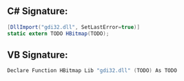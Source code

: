 
## C# Signature:
```cs
[DllImport("gdi32.dll", SetLastError=true)]
static extern TODO HBitmap(TODO);
```

## VB Signature:
```cs
Declare Function HBitmap Lib "gdi32.dll" (TODO) As TODO
```
